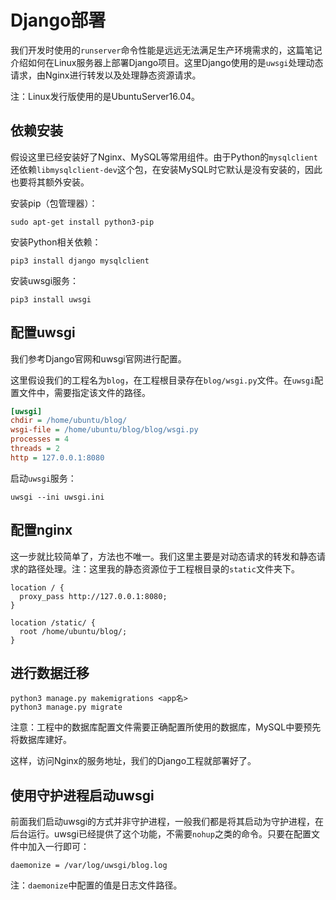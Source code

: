 # Django部署

我们开发时使用的`runserver`命令性能是远远无法满足生产环境需求的，这篇笔记介绍如何在Linux服务器上部署Django项目。这里Django使用的是`uwsgi`处理动态请求，由Nginx进行转发以及处理静态资源请求。

注：Linux发行版使用的是UbuntuServer16.04。

## 依赖安装

假设这里已经安装好了Nginx、MySQL等常用组件。由于Python的`mysqlclient`还依赖`libmysqlclient-dev`这个包，在安装MySQL时它默认是没有安装的，因此也要将其额外安装。

安装pip（包管理器）：
```
sudo apt-get install python3-pip
```

安装Python相关依赖：
```
pip3 install django mysqlclient
```

安装uwsgi服务：
```
pip3 install uwsgi
```

## 配置uwsgi

我们参考Django官网和uwsgi官网进行配置。

这里假设我们的工程名为`blog`，在工程根目录存在`blog/wsgi.py`文件。在`uwsgi`配置文件中，需要指定该文件的路径。

```ini
[uwsgi]
chdir = /home/ubuntu/blog/
wsgi-file = /home/ubuntu/blog/blog/wsgi.py
processes = 4
threads = 2
http = 127.0.0.1:8080
```

启动`uwsgi`服务：

```
uwsgi --ini uwsgi.ini
```

## 配置nginx

这一步就比较简单了，方法也不唯一。我们这里主要是对动态请求的转发和静态请求的路径处理。注：这里我的静态资源位于工程根目录的`static`文件夹下。

```
location / {
  proxy_pass http://127.0.0.1:8080;
}

location /static/ {
  root /home/ubuntu/blog/;
}
```

## 进行数据迁移

```
python3 manage.py makemigrations <app名>
python3 manage.py migrate
```

注意：工程中的数据库配置文件需要正确配置所使用的数据库，MySQL中要预先将数据库建好。

这样，访问Nginx的服务地址，我们的Django工程就部署好了。

## 使用守护进程启动uwsgi

前面我们启动uwsgi的方式并非守护进程，一般我们都是将其启动为守护进程，在后台运行。uwsgi已经提供了这个功能，不需要`nohup`之类的命令。只要在配置文件中加入一行即可：

```
daemonize = /var/log/uwsgi/blog.log
```

注：`daemonize`中配置的值是日志文件路径。
